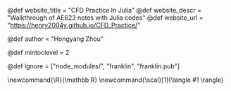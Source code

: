 <!--
Add here global page variables to use throughout your
website.
The website_* must be defined for the RSS to work
-->
@def website_title = "CFD Practice In Julia"
@def website_descr = "Walkthrough of AE623 notes with Julia codes"
@def website_url   = "https://henry2004y.github.io/CFD_Practice/"

@def author = "Hongyang Zhou"

@def mintoclevel = 2

<!--
Add here files or directories that should be ignored by Franklin, otherwise
these files might be copied and, if markdown, processed by Franklin which
you might not want. Indicate directories by ending the name with a `/`.
-->
@def ignore = ["node_modules/", "franklin", "franklin.pub"]

<!--
Add here global latex commands to use throughout your
pages. It can be math commands but does not need to be.
For instance:
* \newcommand{\phrase}{This is a long phrase to copy.}
-->
\newcommand{\R}{\mathbb R}
\newcommand{\scal}[1]{\langle #1 \rangle}
